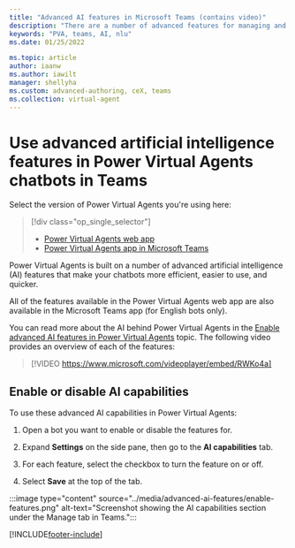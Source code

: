 ```yaml
---
title: "Advanced AI features in Microsoft Teams (contains video)"
description: "There are a number of advanced features for managing and utilizing AI within the Power Virtual Agents app in Microsoft Teams."
keywords: "PVA, teams, AI, nlu"
ms.date: 01/25/2022

ms.topic: article
author: iaanw
ms.author: iawilt
manager: shellyha
ms.custom: advanced-authoring, ceX, teams
ms.collection: virtual-agent
---
```


# Use advanced artificial intelligence features in Power Virtual Agents chatbots in Teams

Select the version of Power Virtual Agents you're using here:

> [!div class="op_single_selector"]
>
> - [Power Virtual Agents web app](../advanced-ai-features.md)
> - [Power Virtual Agents app in Microsoft Teams](advanced-ai-features-teams.md)

Power Virtual Agents is built on a number of advanced artificial intelligence (AI) features that make your chatbots more efficient, easier to use, and quicker.

All of the features available in the Power Virtual Agents web app are also available in the Microsoft Teams app (for English bots only).

You can read more about the AI behind Power Virtual Agents in the [Enable advanced AI features in Power Virtual Agents](../advanced-ai-features.md) topic. The following video provides an overview of each of the features:  

>  
> [!VIDEO https://www.microsoft.com/videoplayer/embed/RWKo4a]
>  

## Enable or disable AI capabilities

To use these advanced AI capabilities in Power Virtual Agents:

1. Open a bot you want to enable or disable the features for.

1. Expand **Settings** on the side pane, then go to the **AI capabilities** tab.

1. For each feature, select the checkbox to turn the feature on or off.

1. Select **Save** at the top of the tab.

:::image type="content" source="../media/advanced-ai-features/enable-features.png" alt-text="Screenshot showing the AI capabilities section under the Manage tab in Teams.":::

[!INCLUDE[footer-include](../includes/footer-banner.md)]

